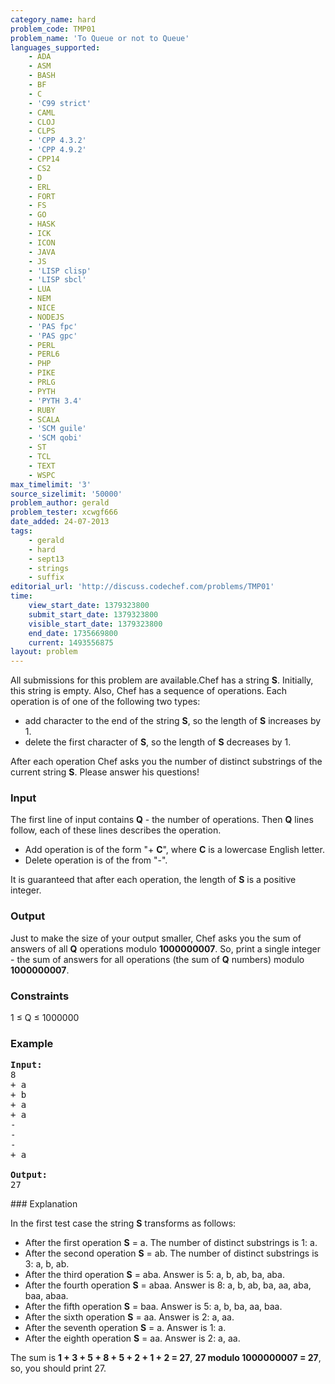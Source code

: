 ```yaml
---
category_name: hard
problem_code: TMP01
problem_name: 'To Queue or not to Queue'
languages_supported:
    - ADA
    - ASM
    - BASH
    - BF
    - C
    - 'C99 strict'
    - CAML
    - CLOJ
    - CLPS
    - 'CPP 4.3.2'
    - 'CPP 4.9.2'
    - CPP14
    - CS2
    - D
    - ERL
    - FORT
    - FS
    - GO
    - HASK
    - ICK
    - ICON
    - JAVA
    - JS
    - 'LISP clisp'
    - 'LISP sbcl'
    - LUA
    - NEM
    - NICE
    - NODEJS
    - 'PAS fpc'
    - 'PAS gpc'
    - PERL
    - PERL6
    - PHP
    - PIKE
    - PRLG
    - PYTH
    - 'PYTH 3.4'
    - RUBY
    - SCALA
    - 'SCM guile'
    - 'SCM qobi'
    - ST
    - TCL
    - TEXT
    - WSPC
max_timelimit: '3'
source_sizelimit: '50000'
problem_author: gerald
problem_tester: xcwgf666
date_added: 24-07-2013
tags:
    - gerald
    - hard
    - sept13
    - strings
    - suffix
editorial_url: 'http://discuss.codechef.com/problems/TMP01'
time:
    view_start_date: 1379323800
    submit_start_date: 1379323800
    visible_start_date: 1379323800
    end_date: 1735669800
    current: 1493556875
layout: problem
---
```

All submissions for this problem are available.Chef has a string **S**. Initially, this string is empty. Also, Chef has a sequence of operations. Each operation is of one of the following two types:

- add character to the end of the string **S**, so the length of **S** increases by 1.
- delete the first character of **S**, so the length of **S** decreases by 1.

After each operation Chef asks you the number of distinct substrings of the current string **S**. Please answer his questions!

### Input

The first line of input contains **Q** - the number of operations. Then **Q** lines follow, each of these lines describes the operation.

- Add operation is of the form "+ **C**", where **C** is a lowercase English letter.
- Delete operation is of the from "-".

It is guaranteed that after each operation, the length of **S** is a positive integer.

### Output

Just to make the size of your output smaller, Chef asks you the sum of answers of all **Q** operations modulo **1000000007**.
So, print a single integer - the sum of answers for all operations (the sum of **Q** numbers) modulo **1000000007**.

### Constraints

1 ≤ Q ≤ 1000000

### Example

<pre><b>Input:</b>
8
+ a
+ b
+ a
+ a
-
-
-
+ a

<b>Output:</b>
27
</pre>### Explanation

In the first test case the string **S** transforms as follows:

- After the first operation **S** = a. The number of distinct substrings is 1: a.
- After the second operation **S** = ab. The number of distinct substrings is 3: a, b, ab.
- After the third operation **S** = aba. Answer is 5: a, b, ab, ba, aba.
- After the fourth operation **S** = abaa. Answer is 8: a, b, ab, ba, aa, aba, baa, abaa.
- After the fifth operation **S** = baa. Answer is 5: a, b, ba, aa, baa.
- After the sixth operation **S** = aa. Answer is 2: a, aa.
- After the seventh operation **S** = a. Answer is 1: a.
- After the eighth operation **S** = aa. Answer is 2: a, aa.

The sum is **1 + 3 + 5 + 8 + 5 + 2 + 1 + 2 = 27**, **27 modulo 1000000007 = 27**, so, you should print 27.
